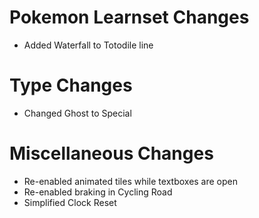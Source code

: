 # Pokemon Learnset Changes
* Added Waterfall to Totodile line

# Type Changes
* Changed Ghost to Special

# Miscellaneous Changes
* Re-enabled animated tiles while textboxes are open
* Re-enabled braking in Cycling Road
* Simplified Clock Reset